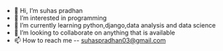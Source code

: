 - 👋 Hi, I’m suhas pradhan
- 👀 I’m interested in programming
- 🌱 I’m currently learning python,django,data analysis and data science  
- 💞️ I’m looking to collaborate on anything that is available
- 📫 How to reach me -- suhaspradhan03@gmail.com

<!---
suhaspradhan03/suhaspradhan03 is a ✨ special ✨ repository because its `README.md` (this file) appears on your GitHub profile.
You can click the Preview link to take a look at your changes.
--->
